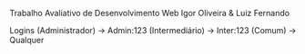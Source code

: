 Trabalho Avaliativo de Desenvolvimento Web
Igor Oliveira & Luiz Fernando

Logins
(Administrador) → Admin:123
(Intermediário) → Inter:123
(Comum) → Qualquer

